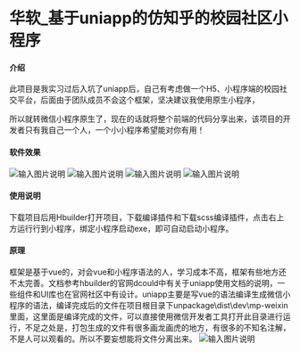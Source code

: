 # 华软_基于uniapp的仿知乎的校园社区小程序

#### 介绍

此项目是我实习过后入坑了uniapp后，自己有考虑做一个H5、小程序端的校园社交平台，后面由于团队成员不会这个框架，坚决建议我使用原生小程序，

所以就转微信小程序原生了，现在的话就将整个前端的代码分享出来，该项目的开发者只有我自己一个人，一个小小程序希望能对你有用！


#### 软件效果
![输入图片说明](https://images.gitee.com/uploads/images/2020/1214/001933_d657f361_5688172.png "屏幕截图.png")
![输入图片说明](https://images.gitee.com/uploads/images/2020/1214/001959_907dc7bc_5688172.png "屏幕截图.png")
![输入图片说明](https://images.gitee.com/uploads/images/2020/1214/002009_00fb983b_5688172.png "屏幕截图.png")
![输入图片说明](https://images.gitee.com/uploads/images/2020/1214/002029_dd65873b_5688172.png "屏幕截图.png")

#### 使用说明
下载项目后用Hbuilder打开项目，下载编译插件和下载scss编译插件，点击右上方运行行到小程序，绑定小程序启动exe，即可自动启动小程序。

#### 原理

框架是基于vue的，对会vue和小程序语法的人，学习成本不高，框架有些地方还不太完善。文档参考hbuilder的官网dcould中有关于uniapp使用文档的说明，一些组件和UI库也在官网社区中有设计。uniapp主要是写vue的语法编译生成微信小程序的语法，编译完成后的文件在项目根目录下unpackage\dist\dev\mp-weixin里面，这里面是编译完成的文件，可以直接使用微信开发者工具打开此目录进行运行，不足之处是，打包生成的文件有很多画龙画虎的地方，有很多的不知名注解，不是人可以观看的。所以不要妄想能将文件分离出来。
![输入图片说明](https://images.gitee.com/uploads/images/2020/1214/003037_f885ce5b_5688172.png "屏幕截图.png")
